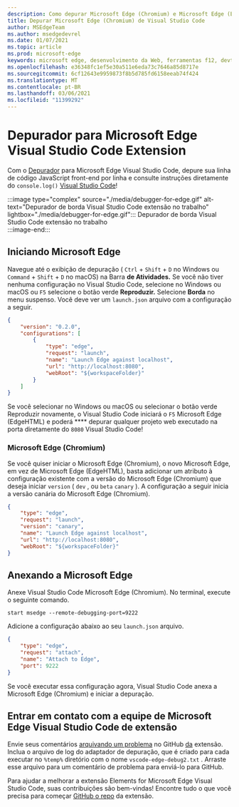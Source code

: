 ```yaml
---
description: Como depurar Microsoft Edge (Chromium) e Microsoft Edge (EdgeHTML) Visual Studio Code
title: Depurar Microsoft Edge (Chromium) de Visual Studio Code
author: MSEdgeTeam
ms.author: msedgedevrel
ms.date: 01/07/2021
ms.topic: article
ms.prod: microsoft-edge
keywords: microsoft edge, desenvolvimento da Web, ferramentas f12, devtools, vs code, código do visual studio, depurador
ms.openlocfilehash: e36348fc1ef5e30a511e6eda73c7646a85d8717e
ms.sourcegitcommit: 6cf12643e9959873f8b5d785fd6158eeab74f424
ms.translationtype: MT
ms.contentlocale: pt-BR
ms.lasthandoff: 03/06/2021
ms.locfileid: "11399292"
---
```

# <a name="debugger-for-microsoft-edge-visual-studio-code-extension"></a>Depurador para Microsoft Edge Visual Studio Code Extension  

Com o [Depurador][VisualstudioMarketplaceDebuggerMicrosoftEdge] para Microsoft Edge Visual Studio Code, depure sua linha de código JavaScript front-end por linha e consulte instruções diretamente do `console.log()` [Visual Studio Code][VisualstudioCode]!  

:::image type="complex" source="./media/debugger-for-edge.gif" alt-text="Depurador de borda Visual Studio Code extensão no trabalho" lightbox="./media/debugger-for-edge.gif":::
   Depurador de borda Visual Studio Code extensão no trabalho  
:::image-end:::

<!--![Debugger for Edge Visual Studio Code extension at work][ImageGifDebuggerEdge]  -->  

## <a name="launching-microsoft-edge"></a>Iniciando Microsoft Edge  

Navegue até o exibição de depuração \( `Ctrl` + `Shift` + `D` no Windows ou `Command` + `Shift` + `D` no macOS\) na Barra **de Atividades.**  Se você não tiver nenhuma configuração no Visual Studio Code, selecione no Windows ou macOS ou `F5` selecione o botão verde **Reproduzir.**  Selecione **Borda** no menu suspenso.  Você deve ver um `launch.json` arquivo com a configuração a seguir.  

```json
{
    "version": "0.2.0",
    "configurations": [
        {
            "type": "edge",
            "request": "launch",
            "name": "Launch Edge against localhost",
            "url": "http://localhost:8080",
            "webRoot": "${workspaceFolder}"
        }
    ]
}
```  

Se você selecionar no Windows ou macOS ou selecionar o botão verde Reproduzir novamente, o Visual Studio Code iniciará o `F5` Microsoft Edge \(EdgeHTML\) e poderá **** depurar qualquer projeto web executado na porta diretamente do `8080` Visual Studio Code!  

### <a name="microsoft-edge-chromium"></a>Microsoft Edge (Chromium)  

Se você quiser iniciar o Microsoft Edge \(Chromium\), o novo Microsoft Edge, em vez de Microsoft Edge \(EdgeHTML\), basta adicionar um atributo à configuração existente com a versão do Microsoft Edge \(Chromium\) que deseja iniciar `version` \( `dev` , ou `beta` `canary` \).  A configuração a seguir inicia a versão canária do Microsoft Edge \(Chromium\).  

```json
{
    "type": "edge",
    "request": "launch",
    "version": "canary",
    "name": "Launch Edge against localhost",
    "url": "http://localhost:8080",
    "webRoot": "${workspaceFolder}"
}
```  

## <a name="attaching-to-microsoft-edge"></a>Anexando a Microsoft Edge  

Anexe Visual Studio Code Microsoft Edge \(Chromium\).  No terminal, execute o seguinte comando.  

```shell
start msedge --remote-debugging-port=9222
```  

Adicione a configuração abaixo ao seu `launch.json` arquivo.   

```json
{
    "type": "edge",
    "request": "attach",
    "name": "Attach to Edge",
    "port": 9222
}
```  

Se você executar essa configuração agora, Visual Studio Code anexa a Microsoft Edge \(Chromium\) e iniciar a depuração.  

## <a name="getting-in-touch-with-the-elements-for-microsoft-edge-visual-studio-code-extension-team"></a>Entrar em contato com a equipe de Microsoft Edge Visual Studio Code de extensão    

Envie seus comentários [arquivando um problema][GithubMicrosoftVscodeEdgeDebug2NewIssue] no GitHub [da][GithubMicrosoftVscodeEdgeDebug2] extensão.  Inclua o arquivo de log do adaptador de depuração, que é criado para cada executar no `%temp%` diretório com o nome `vscode-edge-debug2.txt` .  Arraste esse arquivo para um comentário de problema para enviá-lo para GitHub.  

Para ajudar a melhorar a extensão Elements for Microsoft Edge Visual Studio Code, suas contribuições são bem-vindas!  Encontre tudo o que você precisa para começar [GitHub o repo][GithubMicrosoftVscodeEdgeDebug2] da extensão.  


<!-- image links -->  

<!--[ImageGifDebuggerEdge]: ./media/debugger-for-edge.gif "Debugger for Edge Visual Studio Code extension in action"  -->  
[ImagePngDebuggerEdge]: ./media/debugger-for-edge.png "Depurador para Visual Studio Code de Borda em ação"  

<!--links -->  

[VisualstudioCode]: https://code.visualstudio.com "Visual Studio Code"  
[VisualStudioCodeDocs]: https://code.visualstudio.com/Docs "Documentação | Visual Studio Code"   

[GithubMicrosoftVscodeEdgeDebug2]: https://github.com/Microsoft/vscode-edge-debug2 "microsoft/vscode-edge-debug2 | GitHub"  
[GithubMicrosoftVscodeEdgeDebug2NewIssue]: https://github.com/Microsoft/vscode-edge-debug2/issues/new "Novo problema - microsoft/vscode-edge-debug2 | GitHub"  

[VisualstudioMarketplaceDebuggerMicrosoftEdge]: https://marketplace.visualstudio.com/items?itemName=msjsdiag.debugger-for-edge "Depurador do Microsoft Edge | Visual Studio Marketplace"  
